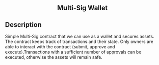<div align="center">
 <h2 align="center">Multi-Sig Wallet</h2>
</div>

## Description

Simple Multi-Sig contract that we can use as a wallet and secures assets. The contract keeps track of transactions and their state. Only owners  are able to interact with the contract (submit, approve and execute).Transactions with a sufficient number of approvals can be executed, otherwise the assets will remain safe. 
